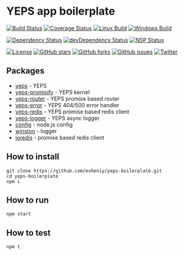 # YEPS app boilerplate

[![Build Status](https://travis-ci.org/evheniy/yeps-boilerplate.svg?branch=master)](https://travis-ci.org/evheniy/yeps-boilerplate)
[![Coverage Status](https://coveralls.io/repos/github/evheniy/yeps-boilerplate/badge.svg?branch=master)](https://coveralls.io/github/evheniy/yeps-boilerplate?branch=master)
[![Linux Build](https://img.shields.io/travis/evheniy/yeps-boilerplate/master.svg?label=linux)](https://travis-ci.org/evheniy/)
[![Windows Build](https://img.shields.io/appveyor/ci/evheniy/yeps-boilerplate/master.svg?label=windows)](https://ci.appveyor.com/project/evheniy/yeps-boilerplate)

[![Dependency Status](https://david-dm.org/evheniy/yeps-boilerplate.svg)](https://david-dm.org/evheniy/yeps-boilerplate)
[![devDependency Status](https://david-dm.org/evheniy/yeps-boilerplate/dev-status.svg)](https://david-dm.org/evheniy/yeps-boilerplate#info=devDependencies)
[![NSP Status](https://img.shields.io/badge/NSP%20status-no%20vulnerabilities-green.svg)](https://travis-ci.org/evheniy/yeps-boilerplate)

[![License](https://img.shields.io/badge/license-MIT-blue.svg)](https://raw.githubusercontent.com/evheniy/yeps-boilerplate/master/LICENSE)
[![GitHub stars](https://img.shields.io/github/stars/evheniy/yeps-boilerplate.svg)](https://github.com/evheniy/yeps-boilerplate/stargazers)
[![GitHub forks](https://img.shields.io/github/forks/evheniy/yeps-boilerplate.svg)](https://github.com/evheniy/yeps-boilerplate/network)
[![GitHub issues](https://img.shields.io/github/issues/evheniy/yeps-boilerplate.svg)](https://github.com/evheniy/yeps-boilerplate/issues)
[![Twitter](https://img.shields.io/twitter/url/https/github.com/evheniy/yeps-boilerplate.svg?style=social)](https://twitter.com/intent/tweet?text=Wow:&url=%5Bobject%20Object%5D)

## Packages

* [yeps](https://github.com/evheniy/yeps) - YEPS
* [yeps-promisify](https://github.com/evheniy/yeps-promisify) - YEPS kernel
* [yeps-router](https://github.com/evheniy/yeps-router) - YEPS promise based router
* [yeps-error](https://github.com/evheniy/yeps-error) - YEPS 404/500 error handler
* [yeps-redis](https://github.com/evheniy/yeps-redis) - YEPS promise based redis client
* [yeps-logger](https://github.com/evheniy/yeps-logger) - YEPS async logger
* [config](https://github.com/lorenwest/node-config) - node.js config
* [winston](https://github.com/winstonjs/winston) - logger
* [ioredis](https://github.com/luin/ioredis) - promise based redis client

## How to install

    git clone https://github.com/evheniy/yeps-boilerplate.git
    cd yeps-boilerplate
    npm i
    
## How to run

    npm start
    
## How to test

    npm t